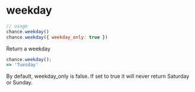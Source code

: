 # weekday

```js
// usage
chance.weekday()
chance.weekday({ weekday_only: true })
```

Return a weekday

```js
chance.weekday();
=> 'Tuesday'
```

By default, weekday_only is false. If set to true it will never return Saturday or Sunday.
